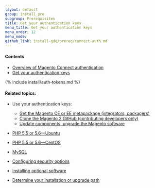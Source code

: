 ```yaml
---
layout: default
group: install_pre
subgroup: Prerequisites
title: Get your authentication keys
menu_title: Get your authentication keys
menu_order: 12
menu_node: 
github_link: install-gde/prereq/connect-auth.md
---
```


#### Contents

*	<a href="#auth-overview">Overview of Magento Connect authentication</a>
*	<a href="#auth-get">Get your authentication keys</a>

{% include install/auth-tokens.md %}


#### Related topics:

*	Use your authentication keys:

	*	<a href="{{ site.gdeurl }}install-gde/prereq/integrator_install.html">Get the Magento CE or EE metapackage (integrators, packagers)</a>
	*	<a href="{{ site.gdeurl }}install-gde/prereq/dev_install.html">Clone the Magento 2 GitHub (contributing developers only)</a>
	*	<a href="{{ site.gdeurl }}comp-mgr/prereq/prereq_auth-token.html">Update components, upgrade the Magento software</a>

*	<a href="{{ site.gdeurl }}install-gde/prereq/php-ubuntu.html">PHP 5.5 or 5.6&mdash;Ubuntu</a>
*	<a href="{{ site.gdeurl }}install-gde/prereq/php-centos.html">PHP 5.5 or 5.6&mdash;CentOS</a>
*	<a href="{{ site.gdeurl }}install-gde/prereq/mysql.html">MySQL</a>
*	<a href="{{ site.gdeurl }}install-gde/prereq/security.html">Configuring security options</a>
*	<a href="{{ site.gdeurl }}install-gde/prereq/optional.html">Installing optional software</a>
*	<a href="{{ site.gdeurl }}install-gde/install/pre-install.html">Determine your installation or upgrade path</a>

